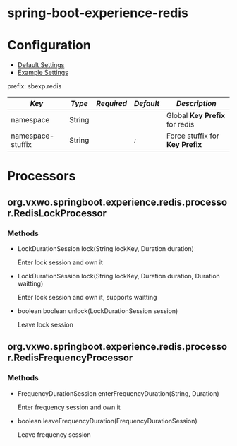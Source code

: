 spring-boot-experience-redis
==============================================

# Configuration

- [Default Settings](src/main/resources/experience/experience-redis.yml)
- [Example Settings](src/test/resources/application.yml)

prefix: sbexp.redis

| *Key*             | *Type* | *Required* | *Default* | *Description*                    |
|-------------------|--------|------------|-----------|----------------------------------|
| namespace         | String |            |           | Global **Key Prefix** for redis  |
| namespace-stuffix | String |            | _:_       | Force stuffix for **Key Prefix** |

# Processors

## org.vxwo.springboot.experience.redis.processor.RedisLockProcessor

### Methods

- LockDurationSession lock(String lockKey, Duration duration)

  Enter lock session and own it

- LockDurationSession lock(String lockKey, Duration duration, Duration waitting)

  Enter lock session and own it, supports waitting

- boolean boolean unlock(LockDurationSession session)

  Leave lock session

## org.vxwo.springboot.experience.redis.processor.RedisFrequencyProcessor

### Methods

- FrequencyDurationSession enterFrequencyDuration(String, Duration)

  Enter frequency session and own it

- boolean leaveFrequencyDuration(FrequencyDurationSession)

  Leave frequency session
